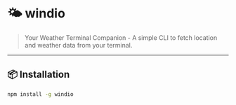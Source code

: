 # 🌤️ windio

> Your Weather Terminal Companion - A simple CLI to fetch location and weather data from your terminal.

---

## 📦 Installation

```bash
npm install -g windio

```

